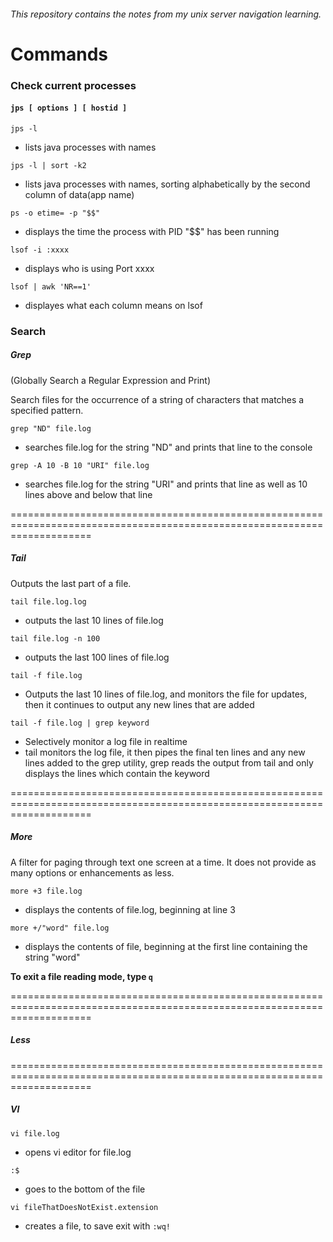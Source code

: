 
###### This repository contains the notes from my unix server navigation learning.


# Commands

### Check current processes

#### `jps [ options ] [ hostid ]`


  `jps -l`
  * lists java processes with names

  `jps -l | sort -k2`
  * lists java processes with names, sorting alphabetically by the second column of data(app name)

`ps -o etime= -p "$$" `
* displays the time the process with PID "$$" has been running

`lsof -i :xxxx`
* displays who is using Port xxxx

`lsof | awk 'NR==1'`
* displayes what each column means on lsof

### Search

##### Grep
(Globally Search a Regular Expression and Print)

Search files for the occurrence of a string of characters that matches a specified pattern.

`grep "ND" file.log`
 * searches file.log for the string "ND" and prints that line to the console

`grep -A 10 -B 10 "URI" file.log`
* searches file.log for the string "URI" and prints that line as well as 10 lines above and below that line

==========================================================================================================================
##### Tail
Outputs the last part of a file.


`tail file.log.log`
* outputs the last 10 lines of file.log

`tail file.log -n 100`
* outputs the last 100 lines of file.log

`tail -f file.log`
* Outputs the last 10 lines of file.log, and monitors the file for updates, then it continues to output any new lines that are added

`tail -f file.log | grep keyword`
* Selectively monitor a log file in realtime
* tail monitors the log file, it then pipes the final ten lines and any new lines added to the grep utility, grep reads the output from tail and only displays the lines which contain the keyword

==========================================================================================================================
##### More
A filter for paging through text one screen at a time. It does not provide as many options or enhancements as less.

`more +3 file.log`
* displays the contents of file.log, beginning at line 3

`more +/"word" file.log`
* displays the contents of file, beginning at the first line containing the string "word"

**To exit a file reading mode, type `q`**

==========================================================================================================================
##### Less

==========================================================================================================================
##### VI  

`vi file.log`
* opens vi editor for file.log

`:$`
* goes to the bottom of the file

`vi fileThatDoesNotExist.extension`
* creates a file, to save exit with `:wq!`



